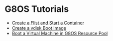 # G8OS Tutorials

* [Create a Flist and Start a Container](Create_a_Flist_and_Start_a_Container.md)
* [Create a vdisk Boot Image](Create_a_vdisk_Boot_Image.md)
* [Boot a Virtual Machine in G8OS Resource Pool](Boot_VM_in_G8OS_Resource_Pool.md)
